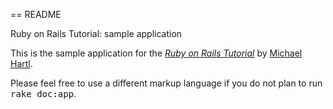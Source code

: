 == README

Ruby on Rails Tutorial: sample application

This is the sample application for
the [*Ruby on Rails Tutorial*](http://railstutorial.org/)
by [Michael Hartl](http://michaelhartl.com/).


Please feel free to use a different markup language if you do not plan to run
<tt>rake doc:app</tt>.

